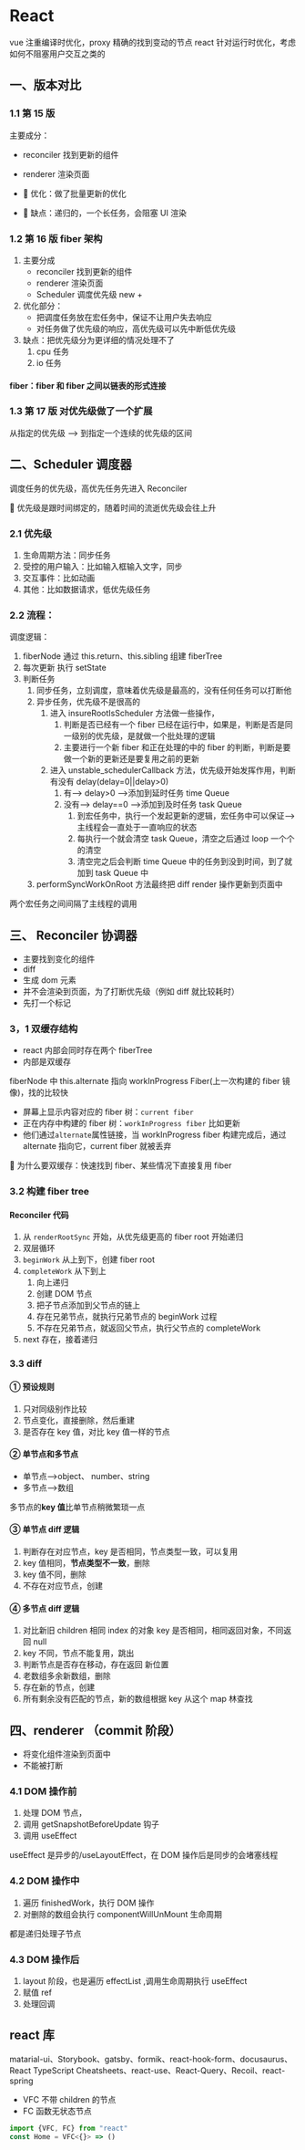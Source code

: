 # React

vue 注重编译时优化，proxy 精确的找到变动的节点
react 针对运行时优化，考虑如何不阻塞用户交互之类的

## 一、版本对比

### 1.1 第 15 版

主要成分：

- reconciler 找到更新的组件
- renderer 渲染页面

- 🐔 优化：做了批量更新的优化
- 🐧 缺点：递归的，一个长任务，会阻塞 UI 渲染

### 1.2 第 16 版 fiber 架构

1. 主要分成
   - reconciler 找到更新的组件
   - renderer 渲染页面
   - Scheduler 调度优先级 new +
2. 优化部分：
   - 把调度任务放在宏任务中，保证不让用户失去响应
   - 对任务做了优先级的响应，高优先级可以先中断低优先级
3. 缺点：把优先级分为更详细的情况处理不了
   1. cpu 任务
   2. io 任务

#### fiber：fiber 和 fiber 之间以链表的形式连接

### 1.3 第 17 版 对优先级做了一个扩展

从指定的优先级 --> 到指定一个连续的优先级的区间

## 二、Scheduler 调度器

调度任务的优先级，高优先任务先进入 Reconciler

🦌 优先级是跟时间绑定的，随着时间的流逝优先级会往上升

### 2.1 优先级

1. 生命周期方法：同步任务
2. 受控的用户输入：比如输入框输入文字，同步
3. 交互事件：比如动画
4. 其他：比如数据请求，低优先级任务

### 2.2 流程：

调度逻辑：

1. fiberNode 通过 this.return、this.sibling 组建 fiberTree
2. 每次更新 执行 setState
3. 判断任务
   1. 同步任务，立刻调度，意味着优先级是最高的，没有任何任务可以打断他
   2. 异步任务，优先级不是很高的
      1. 进入 insureRootIsScheduler 方法做一些操作，
         1. 判断是否已经有一个 fiber 已经在运行中，如果是，判断是否是同一级别的优先级，是就做一个批处理的逻辑
         2. 主要进行一个新 fiber 和正在处理的中的 fiber 的判断，判断是要做一个新的更新还是要复用之前的更新
      2. 进入 unstable_schedulerCallback 方法，优先级开始发挥作用，判断有没有 delay(delay=0||delay>0)
         1. 有--> delay>0 -->添加到延时任务 time Queue
         2. 没有--> delay==0 -->添加到及时任务 task Queue
            1. 到宏任务中，执行一个发起更新的逻辑，宏任务中可以保证-->主线程会一直处于一直响应的状态
            2. 每执行一个就会清空 task Queue，清空之后通过 loop 一个个的清空
            3. 清空完之后会判断 time Queue 中的任务到没到时间，到了就加到 task Queue 中
   3. performSyncWorkOnRoot 方法最终把 diff render 操作更新到页面中

两个宏任务之间间隔了主线程的调用

## 三、 Reconciler 协调器

- 主要找到变化的组件
- diff
- 生成 dom 元素
- 并不会渲染到页面，为了打断优先级（例如 diff 就比较耗时）
- 先打一个标记

### 3，1 双缓存结构

- react 内部会同时存在两个 fiberTree
- 内部是双缓存

fiberNode 中 this.alternate 指向 workInProgress Fiber(上一次构建的 fiber 镜像)，找的比较快

- 屏幕上显示内容对应的 fiber 树：`current fiber`
- 正在内存中构建的 fiber 树：`workInProgress fiber` 比如更新
- 他们通过`alternate`属性链接，当 workInProgress fiber 构建完成后，通过 alternate 指向它，current fiber 就被丢弃

🐅 为什么要双缓存：快速找到 fiber、某些情况下直接复用 fiber

### 3.2 构建 fiber tree

#### Reconciler 代码

1. 从 `renderRootSync` 开始，从优先级更高的 fiber root 开始递归
2. 双层循环
3. `beginWork` 从上到下，创建 fiber root
4. `completeWork` 从下到上
   1. 向上递归
   2. 创建 DOM 节点
   3. 把子节点添加到父节点的链上
   4. 存在兄弟节点，就执行兄弟节点的 beginWork 过程
   5. 不存在兄弟节点，就返回父节点，执行父节点的 completeWork
5. next 存在，接着递归

### 3.3 diff

#### ① 预设规则

1. 只对同级别作比较
2. 节点变化，直接删除，然后重建
3. 是否存在 key 值，对比 key 值一样的节点

#### ② 单节点和多节点

- 单节点-->object、 number、string
- 多节点-->数组

多节点的**key 值**比单节点稍微繁琐一点

#### ③ 单节点 diff 逻辑

1. 判断存在对应节点，key 是否相同，节点类型一致，可以复用
2. key 值相同，**节点类型不一致**，删除
3. key 值不同，删除
4. 不存在对应节点，创建

#### ④ 多节点 diff 逻辑

1. 对比新旧 children 相同 index 的对象 key 是否相同，相同返回对象，不同返回 null
2. key 不同，节点不能复用，跳出
3. 判断节点是否存在移动，存在返回 新位置
4. 老数组多余新数组，删除
5. 存在新的节点，创建
6. 所有剩余没有匹配的节点，新的数组根据 key 从这个 map 林查找

## 四、renderer （commit 阶段）

- 将变化组件渲染到页面中
- 不能被打断

### 4.1 DOM 操作前

1. 处理 DOM 节点，
2. 调用 getSnapshotBeforeUpdate 钩子
3. 调用 useEffect

useEffect 是异步的/useLayoutEffect，在 DOM 操作后是同步的会堵塞线程

### 4.2 DOM 操作中

1. 遍历 finishedWork，执行 DOM 操作
2. 对删除的数组会执行 componentWillUnMount 生命周期

都是递归处理子节点

### 4.3 DOM 操作后

1. layout 阶段，也是遍历 effectList ,调用生命周期执行 useEffect
2. 赋值 ref
3. 处理回调

## react 库

matarial-ui、Storybook、gatsby、formik、react-hook-form、docusaurus、React TypeScript Cheatsheets、react-use、React-Query、Recoil、react-spring

- VFC 不带 children 的节点
- FC 函数无状态节点

```ts
import {VFC, FC} from "react"
const Home = VFC<{}> => ()
```
